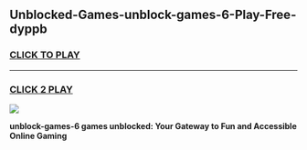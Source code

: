 
## Unblocked-Games-unblock-games-6-Play-Free-dyppb
<h3>
<a href="https://premium76.site?title=unblock-games-6&ref=20A">CLICK TO PLAY</a></h3>
<hr>

<h3>
<a href="https://premium76.site?title=unblock-games-6&ref=20A">CLICK 2 PLAY</a>
  
</h3>

<a href="https://premium76.site?title=unblock-games-6&ref=20A"><img src="https://clearcache.store/games.png"></a>


**unblock-games-6 games unblocked: Your Gateway to Fun and Accessible Online Gaming**
